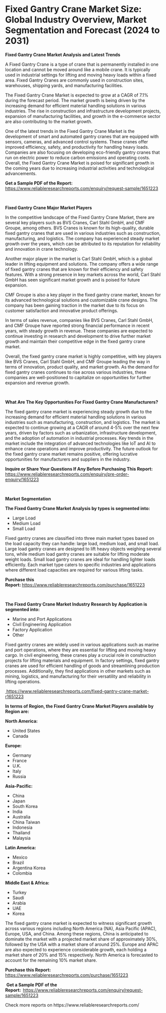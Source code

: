 <p><h1>Fixed Gantry Crane Market Size: Global Industry Overview, Market Segmentation and Forecast (2024 to 2031)</h1></p><p><strong>Fixed Gantry Crane Market Analysis and Latest Trends</strong></p>
<p><p>A Fixed Gantry Crane is a type of crane that is permanently installed in one location and cannot be moved around like a mobile crane. It is typically used in industrial settings for lifting and moving heavy loads within a fixed area. Fixed Gantry Cranes are commonly used in construction sites, warehouses, shipping yards, and manufacturing facilities.</p><p>The Fixed Gantry Crane Market is expected to grow at a CAGR of 7.1% during the forecast period. The market growth is being driven by the increasing demand for efficient material handling solutions in various industries. The rise in construction and infrastructure development projects, expansion of manufacturing facilities, and growth in the e-commerce sector are also contributing to the market growth.</p><p>One of the latest trends in the Fixed Gantry Crane Market is the development of smart and automated gantry cranes that are equipped with sensors, cameras, and advanced control systems. These cranes offer improved efficiency, safety, and productivity for handling heavy loads. Companies are also focusing on developing eco-friendly gantry cranes that run on electric power to reduce carbon emissions and operating costs. Overall, the Fixed Gantry Crane Market is poised for significant growth in the coming years due to increasing industrial activities and technological advancements.</p></p>
<p><strong>Get a Sample PDF of the Report:&nbsp;</strong> <a href="https://www.reliableresearchreports.com/enquiry/request-sample/1651223">https://www.reliableresearchreports.com/enquiry/request-sample/1651223</a></p>
<p>&nbsp;</p>
<p><strong>Fixed Gantry Crane Major Market Players</strong></p>
<p><p>In the competitive landscape of the Fixed Gantry Crane Market, there are several key players such as BVS Cranes, Carl Stahl GmbH, and CMF Groupe, among others. BVS Cranes is known for its high-quality, durable fixed gantry cranes that are used in various industries such as construction, manufacturing, and logistics. The company has experienced steady market growth over the years, which can be attributed to its reputation for reliability and innovation in crane technology.</p><p>Another major player in the market is Carl Stahl GmbH, which is a global leader in lifting equipment and solutions. The company offers a wide range of fixed gantry cranes that are known for their efficiency and safety features. With a strong presence in key markets across the world, Carl Stahl GmbH has seen significant market growth and is poised for future expansion.</p><p>CMF Groupe is also a key player in the fixed gantry crane market, known for its advanced technological solutions and customizable crane designs. The company has been gaining traction in the market due to its focus on customer satisfaction and innovative product offerings.</p><p>In terms of sales revenue, companies like BVS Cranes, Carl Stahl GmbH, and CMF Groupe have reported strong financial performance in recent years, with steady growth in revenue. These companies are expected to continue investing in research and development to drive further market growth and maintain their competitive edge in the fixed gantry crane market.</p><p>Overall, the fixed gantry crane market is highly competitive, with key players like BVS Cranes, Carl Stahl GmbH, and CMF Groupe leading the way in terms of innovation, product quality, and market growth. As the demand for fixed gantry cranes continues to rise across various industries, these companies are well-positioned to capitalize on opportunities for further expansion and revenue growth.</p></p>
<p>&nbsp;</p>
<p><strong>What Are The Key Opportunities For Fixed Gantry Crane Manufacturers?</strong></p>
<p><p>The fixed gantry crane market is experiencing steady growth due to the increasing demand for efficient material handling solutions in various industries such as manufacturing, construction, and logistics. The market is expected to continue growing at a CAGR of around 4-5% over the next few years, driven by factors such as urbanization, infrastructure development, and the adoption of automation in industrial processes. Key trends in the market include the integration of advanced technologies like IoT and AI to enhance crane operations and improve productivity. The future outlook for the fixed gantry crane market remains positive, offering lucrative opportunities for manufacturers and suppliers in the industry.</p></p>
<p><strong>Inquire or Share Your Questions If Any Before Purchasing This Report:</strong> <a href="https://www.reliableresearchreports.com/enquiry/pre-order-enquiry/1651223">https://www.reliableresearchreports.com/enquiry/pre-order-enquiry/1651223</a></p>
<p>&nbsp;</p>
<p><strong>Market Segmentation</strong></p>
<p><strong>The Fixed Gantry Crane Market Analysis by types is segmented into:</strong></p>
<p><ul><li>Large Load</li><li>Medium Load</li><li>Small Load</li></ul></p>
<p><p>Fixed gantry cranes are classified into three main market types based on the load capacity they can handle: large load, medium load, and small load. Large load gantry cranes are designed to lift heavy objects weighing several tons, while medium load gantry cranes are suitable for lifting moderate weight loads. Small load gantry cranes are ideal for handling lighter loads efficiently. Each market type caters to specific industries and applications where different load capacities are required for various lifting tasks.</p></p>
<p><strong>Purchase this Report:&nbsp;</strong><a href="https://www.reliableresearchreports.com/purchase/1651223">https://www.reliableresearchreports.com/purchase/1651223</a></p>
<p>&nbsp;</p>
<p><strong>The Fixed Gantry Crane Market Industry Research by Application is segmented into:</strong></p>
<p><ul><li>Marine and Port Applications</li><li>Civil Engineering Application</li><li>Factory Application</li><li>Other</li></ul></p>
<p><p>Fixed gantry cranes are widely used in various applications such as marine and port operations, where they are essential for lifting and moving heavy cargo. In civil engineering, these cranes play a crucial role in construction projects for lifting materials and equipment. In factory settings, fixed gantry cranes are used for efficient handling of goods and streamlining production processes. Additionally, they find applications in other markets such as mining, logistics, and manufacturing for their versatility and reliability in lifting operations.</p></p>
<p><a href="https://www.reliableresearchreports.com/fixed-gantry-crane-market-r1651223">&nbsp;https://www.reliableresearchreports.com/fixed-gantry-crane-market-r1651223</a></p>
<p><strong>In terms of Region, the Fixed Gantry Crane Market Players available by Region are:</strong></p>
<p>
    <p> <strong> North America: </strong>
        <ul>
            <li>United States</li>
            <li>Canada</li>
        </ul>
        </p> 
    <p> <strong> Europe: </strong>
        <ul>
            <li>Germany</li>
            <li>France</li>
            <li>U.K.</li>
            <li>Italy</li>
            <li>Russia</li>
        </ul>
        </p> 
    <p> <strong> Asia-Pacific: </strong>
        <ul>
            <li>China</li>
            <li>Japan</li>
            <li>South Korea</li>
            <li>India</li>
            <li>Australia</li>
            <li>China Taiwan</li>
            <li>Indonesia</li>
            <li>Thailand</li>
            <li>Malaysia</li>
        </ul>
        </p> 
    <p> <strong> Latin America: </strong>
        <ul>
            <li>Mexico</li>
            <li>Brazil</li>
            <li>Argentina Korea</li>
            <li>Colombia</li>
        </ul>
        </p> 
    <p> <strong> Middle East & Africa: </strong>
        <ul>
            <li>Turkey</li>
            <li>Saudi</li>
            <li>Arabia</li>
            <li>UAE</li>
            <li>Korea</li>
        </ul>
    </p>
    </p>
<p><p>The fixed gantry crane market is expected to witness significant growth across various regions including North America (NA), Asia Pacific (APAC), Europe, USA, and China. Among these regions, China is anticipated to dominate the market with a projected market share of approximately 30%, followed by the USA with a market share of around 25%. Europe and APAC are also expected to experience considerable growth, each holding a market share of 20% and 15% respectively. North America is forecasted to account for the remaining 10% market share.</p></p>
<p><strong>Purchase this Report: </strong><a href="https://www.reliableresearchreports.com/purchase/1651223">https://www.reliableresearchreports.com/purchase/1651223</a></p>
<p>&nbsp;<strong>Get a Sample PDF of the Report:&nbsp;&nbsp;</strong><a href="https://www.reliableresearchreports.com/enquiry/request-sample/1651223">https://www.reliableresearchreports.com/enquiry/request-sample/1651223</a></p>
<p><strong></strong></p>
<p>Check more reports on https://www.reliableresearchreports.com/</p>